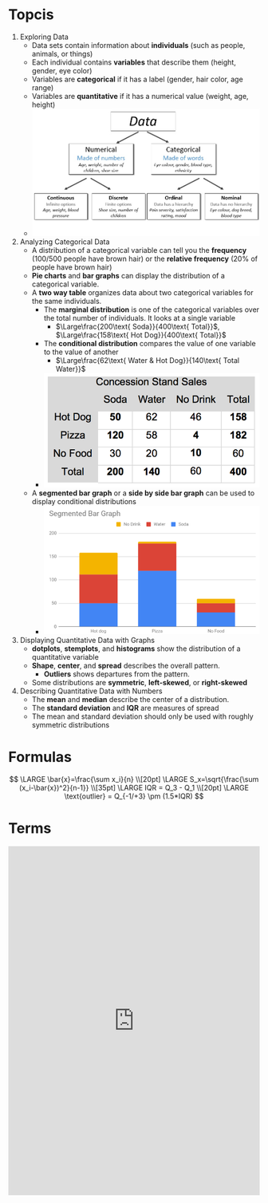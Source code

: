 # Topcis
1. Exploring Data
    * Data sets contain information about **individuals** (such as people, animals, or things)
    * Each individual contains **variables** that describe them (height, gender, eye color)
    * Variables are **categorical** if it has a label (gender, hair color, age range)
    * Variables are **quantitative** if it has a numerical value (weight, age, height)
    * ![img](res/c1/variable.jpg)
2. Analyzing Categorical Data
    * A distribution of a categorical variable can tell you the **frequency** (100/500 people have brown hair) or the **relative frequency** (20% of people have brown hair)
    * **Pie charts** and **bar graphs** can display the distribution of a categorical variable.
    * A **two way table** organizes data about two categorical variables for the same individuals.
        * The **marginal distribution** is one of the categorical variables over the total number of individuals. It looks at a single variable
            * $\Large\frac{200\text{ Soda}}{400\text{ Total}}$, $\Large\frac{158\text{ Hot Dog}}{400\text{ Total}}$
        * The **conditional distribution** compares the value of one variable to the value of another
            * $\Large\frac{62\text{ Water & Hot Dog}}{140\text{ Total Water}}$
        * ![img](res/c1/two-way-table.png)
    * A **segmented bar graph** or a **side by side bar graph** can be used to display conditional distributions
        * ![img](res/c1/segment-bar-graph.PNG)
3. Displaying Quantitative Data with Graphs
    * **dotplots**, **stemplots**, and **histograms** show the distribution of a quantitative variable
    * **Shape**, **center**, and **spread** describes the overall pattern.
        * **Outliers** shows departures from the pattern.
    * Some distributions are **symmetric**, **left-skewed**, or **right-skewed**
4. Describing Quantitative Data with Numbers
    * The **mean** and **median** describe the center of a distribution.
    * The **standard deviation** and **IQR** are measures of spread
    * The mean and standard deviation should only be used with roughly symmetric distributions 
# Formulas

$$
\LARGE
\bar{x}=\frac{\sum x_i}{n}
\\[20pt]
\LARGE
S_x=\sqrt{\frac{\sum (x_i-\bar{x})^2}{n-1}}
\\[35pt]
\LARGE
IQR = Q_3 - Q_1
\\[20pt]
\LARGE
\text{outlier} = Q_{-1/+3} \pm (1.5*IQR)
$$

# Terms
<iframe src="https://quizlet.com/310824648/flashcards/embed" height="700" width="100%" style="border:0"></iframe>